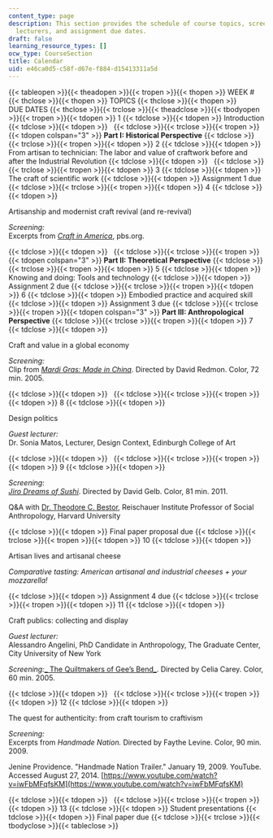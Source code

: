 ```yaml
---
content_type: page
description: This section provides the schedule of course topics, screenings, guest
  lecturers, and assignment due dates.
draft: false
learning_resource_types: []
ocw_type: CourseSection
title: Calendar
uid: e46ca0d5-c58f-d67e-f884-d15413311a5d
---
```

{{< tableopen >}}{{< theadopen >}}{{< tropen >}}{{< thopen >}}
WEEK #
{{< thclose >}}{{< thopen >}}
TOPICS
{{< thclose >}}{{< thopen >}}
DUE DATES
{{< thclose >}}{{< trclose >}}{{< theadclose >}}{{< tbodyopen >}}{{< tropen >}}{{< tdopen >}}
1
{{< tdclose >}}{{< tdopen >}}
Introduction
{{< tdclose >}}{{< tdopen >}}
 
{{< tdclose >}}{{< trclose >}}{{< tropen >}}{{< tdopen colspan="3" >}}
**Part I: Historical Perspective**
{{< tdclose >}}{{< trclose >}}{{< tropen >}}{{< tdopen >}}
2
{{< tdclose >}}{{< tdopen >}}
From artisan to technician: The labor and value of craftwork before and after the Industrial Revolution
{{< tdclose >}}{{< tdopen >}}
 
{{< tdclose >}}{{< trclose >}}{{< tropen >}}{{< tdopen >}}
3
{{< tdclose >}}{{< tdopen >}}
The craft of scientific work
{{< tdclose >}}{{< tdopen >}}
Assignment 1 due
{{< tdclose >}}{{< trclose >}}{{< tropen >}}{{< tdopen >}}
4
{{< tdclose >}}{{< tdopen >}}

Artisanship and modernist craft revival (and re-revival)

*Screening:*   
Excerpts from [*Craft in America*](http://www.pbs.org/craftinamerica/tv_series.php), pbs.org.

{{< tdclose >}}{{< tdopen >}}
 
{{< tdclose >}}{{< trclose >}}{{< tropen >}}{{< tdopen colspan="3" >}}
**Part II: Theoretical** **Perspective**
{{< tdclose >}}{{< trclose >}}{{< tropen >}}{{< tdopen >}}
5
{{< tdclose >}}{{< tdopen >}}
Knowing and doing: Tools and technology
{{< tdclose >}}{{< tdopen >}}
Assignment 2 due
{{< tdclose >}}{{< trclose >}}{{< tropen >}}{{< tdopen >}}
6
{{< tdclose >}}{{< tdopen >}}
Embodied practice and acquired skill
{{< tdclose >}}{{< tdopen >}}
Assignment 3 due
{{< tdclose >}}{{< trclose >}}{{< tropen >}}{{< tdopen colspan="3" >}}
**Part III: Anthropological** **Perspective**
{{< tdclose >}}{{< trclose >}}{{< tropen >}}{{< tdopen >}}
7
{{< tdclose >}}{{< tdopen >}}

Craft and value in a global economy

*Screening:*   
Clip from [*Mardi Gras: Made in China*](http://carnivalesquefilms.com/films/mardigras/). Directed by David Redmon. Color, 72 min. 2005.

{{< tdclose >}}{{< tdopen >}}
 
{{< tdclose >}}{{< trclose >}}{{< tropen >}}{{< tdopen >}}
8
{{< tdclose >}}{{< tdopen >}}

Design politics

*Guest lecturer:*   
Dr. Sonia Matos, Lecturer, Design Context, Edinburgh College of Art

{{< tdclose >}}{{< tdopen >}}
 
{{< tdclose >}}{{< trclose >}}{{< tropen >}}{{< tdopen >}}
9
{{< tdclose >}}{{< tdopen >}}

*Screening:*   
[*Jiro Dreams of Sushi*](http://www.imdb.com/title/tt1772925/). Directed by David Gelb. Color, 81 min. 2011.

Q&A with [Dr. Theodore C. Bestor](http://www.people.fas.harvard.edu/~bestor/), Reischauer Institute Professor of Social Anthropology, Harvard University

{{< tdclose >}}{{< tdopen >}}
Final paper proposal due
{{< tdclose >}}{{< trclose >}}{{< tropen >}}{{< tdopen >}}
10
{{< tdclose >}}{{< tdopen >}}

Artisan lives and artisanal cheese

*Comparative tasting: American artisanal and industrial cheeses + your mozzarella!*

{{< tdclose >}}{{< tdopen >}}
Assignment 4 due
{{< tdclose >}}{{< trclose >}}{{< tropen >}}{{< tdopen >}}
11
{{< tdclose >}}{{< tdopen >}}

Craft publics: collecting and display

*Guest lecturer:*   
Alessandro Angelini, PhD Candidate in Anthropology, The Graduate Center, City University of New York

*Screening:*[\_ The Quiltmakers of Gee’s Bend\_](http://www.aptv.org/docs/detail.asp?DocID=11). Directed by Celia Carey. Color, 60 min. 2005.

{{< tdclose >}}{{< tdopen >}}
 
{{< tdclose >}}{{< trclose >}}{{< tropen >}}{{< tdopen >}}
12
{{< tdclose >}}{{< tdopen >}}

The quest for authenticity: from craft tourism to craftivism

*Screening:*   
Excerpts from *Handmade Nation.* Directed by Faythe Levine. Color, 90 min. 2009.

Jenine Providence. "Handmade Nation Trailer." January 19, 2009. YouTube. Accessed August 27, 2014. [https://www.youtube.com/watch?v=iwFbMFqfsKM](https://www.youtube.com/watch?v=iwFbMFqfsKM)

{{< tdclose >}}{{< tdopen >}}
 
{{< tdclose >}}{{< trclose >}}{{< tropen >}}{{< tdopen >}}
13
{{< tdclose >}}{{< tdopen >}}
Student presentations
{{< tdclose >}}{{< tdopen >}}
Final paper due
{{< tdclose >}}{{< trclose >}}{{< tbodyclose >}}{{< tableclose >}}